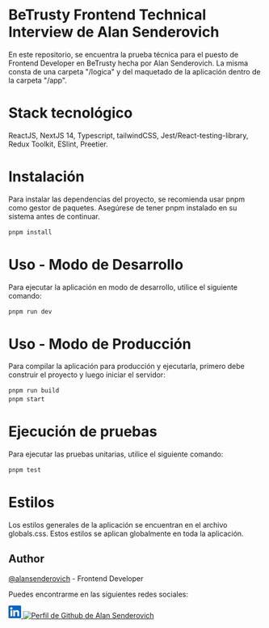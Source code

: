 # BeTrusty Frontend Technical Interview de Alan Senderovich

En este repositorio, se encuentra la prueba técnica para el puesto de Frontend Developer en BeTrusty hecha por Alan Senderovich. La misma consta de una carpeta "/logica" y del maquetado de la aplicación dentro de la carpeta "/app".

# Stack tecnológico
ReactJS, NextJS 14, Typescript, tailwindCSS, Jest/React-testing-library, Redux Toolkit, ESlint, Preetier.  

# Instalación

Para instalar las dependencias del proyecto, se recomienda usar pnpm como gestor de paquetes. Asegúrese de tener pnpm instalado en su sistema antes de continuar.

```bash
pnpm install
```

# Uso - Modo de Desarrollo

Para ejecutar la aplicación en modo de desarrollo, utilice el siguiente comando:

```bash
pnpm run dev
```

# Uso - Modo de Producción

Para compilar la aplicación para producción y ejecutarla, primero debe construir el proyecto y luego iniciar el servidor:

```bash
pnpm run build
pnpm start
```

# Ejecución de pruebas

Para ejecutar las pruebas unitarias, utilice el siguiente comando:

```bash
pnpm test
```

# Estilos

Los estilos generales de la aplicación se encuentran en el archivo globals.css. Estos estilos se aplican globalmente en toda la aplicación.

## Author

[@alansenderovich](https://github.com/Alan-Senderovich) - Frontend Developer

Puedes encontrarme en las siguientes redes sociales:

<a href="https://www.linkedin.com/in/alan-senderovich/">
    <img src="https://raw.githubusercontent.com/francocarballar/argentina-monetary-quotes-api/main/public/img/logo-linkedin.png" alt="Perfil de Linkedin de Franco Carballar" width="25px" height="25px">
</a>
<a href="https://github.com/Alan-Senderovich">
    <img src="https://cdn-icons-png.flaticon.com/512/38/38401.png" alt="Perfil de Github de Alan Senderovich" width="25px" height="25px">
</a>
